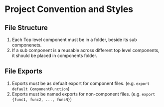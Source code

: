 # Project Convention and Styles

## File Structure

1. Each Top level component must be in a folder, beside its sub componenets.
2. If a sub component is a reusable across different top level components, it should be placed in components folder.

## File Exports

1. Exports must be as defualt export for component files. (e.g. `export default ComponentFunction`)
2. Exports must be named exports for non-component files. (e.g. `export {func1, func2, ..., funcN}`)

